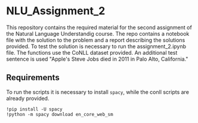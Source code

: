 # NLU_Assignment_2

This repository contains the required material for the second assignment of the Natural Language Understandig course. The repo contains a notebook file with the solution to the problem and a report describing the solutions provided.
To test the solution is necessary to run the assignment_2.ipynb file.
The functions use the CoNLL dataset provided.
An additional test sentence is used "Apple's Steve Jobs died in 2011 in Palo Alto, California."

## Requirements

To run the scripts it is necessary to install `spacy`, while the conll scripts are already provided.

```
!pip install -U spacy
!python -m spacy download en_core_web_sm
```

